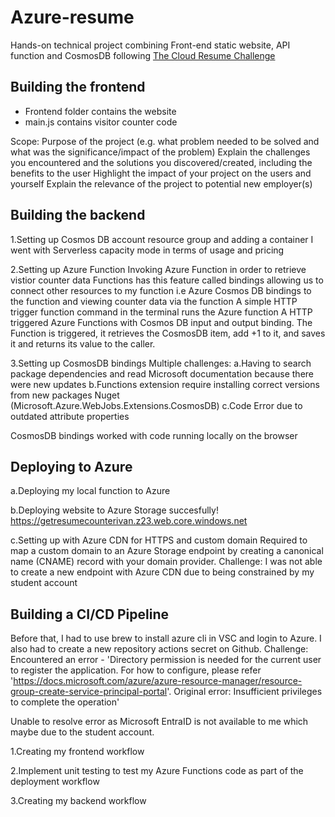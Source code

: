# Azure-resume
Hands-on technical project combining Front-end static website, API function and CosmosDB
following [The Cloud Resume Challenge](https://cloudresumechallenge.dev/docs/the-challenge/azure/)

## Building the frontend

- Frontend folder contains the website
- main.js contains visitor counter code

Scope:
Purpose of the project (e.g. what problem needed to be solved and what was the significance/impact of the problem)
Explain the challenges you encountered and the solutions you discovered/created, including the benefits to the user
Highlight the impact of your project on the users and yourself
Explain the relevance of the project to potential new employer(s)

## Building the backend
1.Setting up Cosmos DB account resource group and adding a container 
I went with Serverless capacity mode in terms of usage and pricing

2.Setting up Azure Function
Invoking Azure Function in order to retrieve vistior counter data
Functions has this feature called bindings allowing us to connect other resources to my function i.e Azure Cosmos DB bindings to the function
and viewing counter data via the function
A simple HTTP trigger function command in the terminal runs the Azure function
A HTTP triggered Azure Functions with Cosmos DB input and output binding. 
The Function is triggered, it retrieves the CosmosDB item, add +1 to it, and saves it and returns its value to the caller.

3.Setting up CosmosDB bindings
Multiple challenges:
a.Having to search package dependencies and read Microsoft documentation because there were new updates
b.Functions extension require installing correct versions from new packages Nuget (Microsoft.Azure.WebJobs.Extensions.CosmosDB)
c.Code Error due to outdated attribute properties

CosmosDB bindings worked with code running locally on the browser

## Deploying to Azure
a.Deploying my local function to Azure


b.Deploying website to Azure Storage succesfully!
https://getresumecounterivan.z23.web.core.windows.net

c.Setting up with Azure CDN for HTTPS and custom domain
Required to map a custom domain to an Azure Storage endpoint
by creating a canonical name (CNAME) record with your domain provider.
Challenge:
I was not able to create a new endpoint with Azure CDN due to being constrained by my student account

## Building a CI/CD Pipeline
Before that, I had to use brew to install azure cli in VSC and login to Azure.
I also had to create a new repository actions secret on Github.
Challenge: Encountered an error - 'Directory permission is needed for the current user to register the application. For how to configure, please refer 'https://docs.microsoft.com/azure/azure-resource-manager/resource-group-create-service-principal-portal'. Original error: Insufficient privileges to complete the operation'

Unable to resolve error as Microsoft EntraID is not available to me which maybe due to the student account.

1.Creating my frontend workflow



2.Implement unit testing to test my Azure Functions code as part of the deployment workflow



3.Creating my backend workflow


